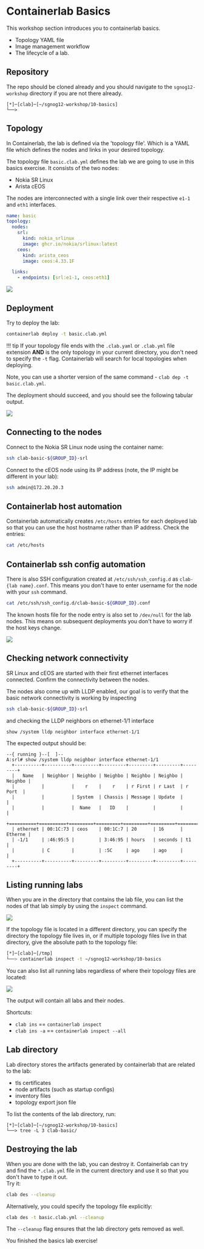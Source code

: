 # Containerlab Basics

This workshop section introduces you to containerlab basics.

- Topology YAML file
- Image management workflow
- The lifecycle of a lab.

## Repository

The repo should be cloned already and you should navigate to the `sgnog12-workshop` directory if you are not there already.

```
[*]─[clab]─[~/sgnog12-workshop/10-basics]
└──>
```

## Topology

In Containerlab, the lab is defined via the 'topology file'. Which is a YAML file which defines the nodes and links in your desired topology.

The topology file `basic.clab.yml` defines the lab we are going to use in this basics exercise. It consists of the two nodes:

* Nokia SR Linux
* Arista cEOS

The nodes are interconnected with a single link over their respective `e1-1` and `eth1` interfaces.

```yaml
name: basic
topology:
  nodes:
    srl:
      kind: nokia_srlinux
      image: ghcr.io/nokia/srlinux:latest
    ceos:
      kind: arista_ceos
      image: ceos:4.33.1F

  links:
    - endpoints: [srl:e1-1, ceos:eth1]
```

![](topology-explain.png)

## Deployment

Try to deploy the lab:

```bash
containerlab deploy -t basic.clab.yml
```

!!! tip
  If your topology file ends with the `.clab.yaml` or `.clab.yml` file extension **AND** is the only topology in your current directory, you don't need to specify the `-t` flag. Containerlab will search for local topologies when deploying.

Note, you can use a shorter version of the same command - `clab dep -t basic.clab.yml`.

The deployment should succeed, and you should see the following tabular output.

![](./deploy.png)

## Connecting to the nodes

Connect to the Nokia SR Linux node using the container name:

```bash
ssh clab-basic-${GROUP_ID}-srl
```

Connect to the cEOS node using its IP address (note, the IP might be different in your lab):

```bash
ssh admin@172.20.20.3
```

## Containerlab host automation

Containerlab automatically creates `/etc/hosts` entries for each deployed lab so that you can use the host hostname rather than IP address. Check the entries:

```bash
cat /etc/hosts
```
## Containerlab ssh config automation

There is also SSH configuration created at `/etc/ssh/ssh_config.d` as `clab-{lab name}.conf`. This means you don't have to enter username for the node with your `ssh` command. 

```bash
cat /etc/ssh/ssh_config.d/clab-basic-${GROUP_ID}.conf
```

The known hosts file for the node entry is also set to `/dev/null` for the lab nodes. This means on subsequent deployments you don't have to worry if the host keys change.

![](./ssh_config.png)

## Checking network connectivity

SR Linux and cEOS are started with their first ethernet interfaces connected. Confirm the connectivity between the nodes.

The nodes also come up with LLDP enabled, our goal is to verify that the basic network connectivity is working by inspecting

```bash
ssh clab-basic-${GROUP_ID}-srl
```

and checking the LLDP neighbors on ethernet-1/1 interface

```
show /system lldp neighbor interface ethernet-1/1
```

The expected output should be:

```
--{ running }--[  ]--
A:srl# show /system lldp neighbor interface ethernet-1/1
  +----------+----------+---------+---------+---------+---------+---------+
  |   Name   | Neighbor | Neighbo | Neighbo | Neighbo | Neighbo | Neighbo |
  |          |          |    r    |    r    | r First | r Last  | r Port  |
  |          |          | System  | Chassis | Message | Update  |         |
  |          |          |  Name   |   ID    |         |         |         |
  +==========+==========+=========+=========+=========+=========+=========+
  | ethernet | 00:1C:73 | ceos    | 00:1C:7 | 20      | 16      | Etherne |
  | -1/1     | :46:95:5 |         | 3:46:95 | hours   | seconds | t1      |
  |          | C        |         | :5C     | ago     | ago     |         |
  +----------+----------+---------+---------+---------+---------+---------+
```

## Listing running labs

When you are in the directory that contains the lab file, you can list the nodes of that lab simply by using the `inspect` command.

![](./inspect.png)

If the topology file is located in a different directory, you can specify the directory the topology file lives in, or if multiple topology files live in that directory, give the absolute path to the topology file:

```bash
[*]─[clab]─[/tmp]
└──> containerlab inspect -t ~/sgnog12-workshop/10-basics
```

You can also list all running labs regardless of where their topology files are located:

![](./inspect_all.png)

The output will contain all labs and their nodes.

Shortcuts:

* `clab ins` == `containerlab inspect`
* `clab ins -a` == `containerlab inspect --all`

## Lab directory

Lab directory stores the artifacts generated by containerlab that are related to the lab:

* tls certificates
* node artifacts (such as startup configs)
* inventory files
* topology export json file

To list the contents of the lab directory, run:

```
[*]─[clab]─[~/sgnog12-workshop/10-basics]
└──> tree -L 3 clab-basic/
```

## Destroying the lab

When you are done with the lab, you can destroy it. Containerlab can try and find the `*.clab.yml` file in the current directory and use it so that you don't have to type it out.  
Try it:

```bash
clab des --cleanup
```

Alternatively, you could specify the topology file explicitly:

```bash
clab des -t basic.clab.yml --cleanup
```

The `--cleanup` flag ensures that the lab directory gets removed as well.

You finished the basics lab exercise!
